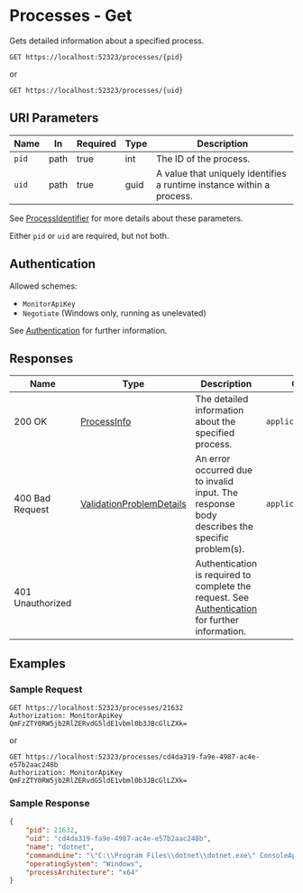 # Processes - Get

Gets detailed information about a specified process.

```http
GET https://localhost:52323/processes/{pid}
```

or 

```http
GET https://localhost:52323/processes/{uid}
```

## URI Parameters

| Name | In | Required | Type | Description |
|---|---|---|---|---|
| `pid` | path | true | int | The ID of the process. |
| `uid` | path | true | guid | A value that uniquely identifies a runtime instance within a process. |

See [ProcessIdentifier](definitions.md#ProcessIdentifier) for more details about these parameters.

Either `pid` or `uid` are required, but not both.

## Authentication

Allowed schemes:
- `MonitorApiKey`
- `Negotiate` (Windows only, running as unelevated)

See [Authentication](authentication.md) for further information.

## Responses

| Name | Type | Description | Content Type |
|---|---|---|---|
| 200 OK | [ProcessInfo](definitions.md#ProcessInfo) | The detailed information about the specified process. | `application/json` |
| 400 Bad Request | [ValidationProblemDetails](definitions.md#ValidationProblemDetails) | An error occurred due to invalid input. The response body describes the specific problem(s). | `application/problem+json` |
| 401 Unauthorized | | Authentication is required to complete the request. See [Authentication](authentication.md) for further information. | |

## Examples

### Sample Request

```http
GET https://localhost:52323/processes/21632
Authorization: MonitorApiKey QmFzZTY0RW5jb2RlZERvdG5ldE1vbml0b3JBcGlLZXk=
```

or

```http
GET https://localhost:52323/processes/cd4da319-fa9e-4987-ac4e-e57b2aac248b
Authorization: MonitorApiKey QmFzZTY0RW5jb2RlZERvdG5ldE1vbml0b3JBcGlLZXk=
```

### Sample Response

```json
{
    "pid": 21632,
    "uid": "cd4da319-fa9e-4987-ac4e-e57b2aac248b",
    "name": "dotnet",
    "commandLine": "\"C:\\Program Files\\dotnet\\dotnet.exe\" ConsoleApp1.dll",
    "operatingSystem": "Windows",
    "processArchitecture": "x64"
}
```
